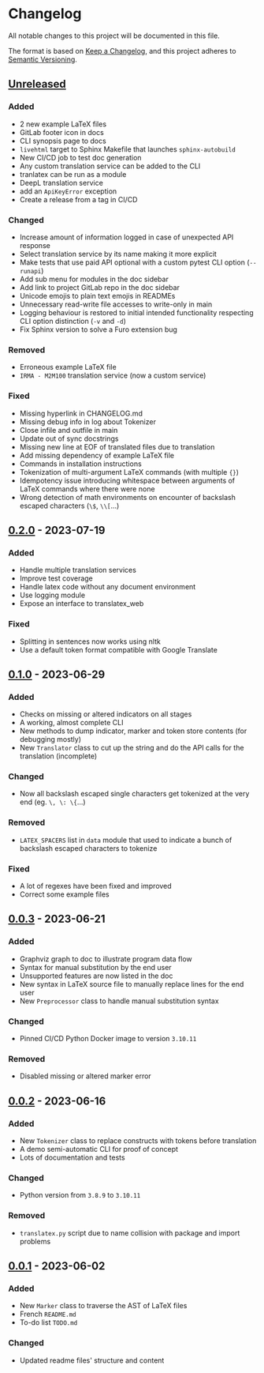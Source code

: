 # Changelog

All notable changes to this project will be documented in this file.

The format is based on [Keep a Changelog](https://keepachangelog.com/en/1.0.0/),
and this project adheres to [Semantic Versioning](https://semver.org/spec/v2.0.0.html).

## [Unreleased]

### Added

- 2 new example LaTeX files
- GitLab footer icon in docs
- CLI synopsis page to docs
- `livehtml` target to Sphinx Makefile that launches `sphinx-autobuild`
- New CI/CD job to test doc generation
- Any custom translation service can be added to the CLI
- tranlatex can be run as a module
- DeepL translation service
- add an `ApiKeyError` exception
- Create a release from a tag in CI/CD


### Changed

- Increase amount of information logged in case of unexpected API response
- Select translation service by its name making it more explicit
- Make tests that use paid API optional with a custom pytest CLI option (`--runapi`)
- Add sub menu for modules in the doc sidebar
- Add link to project GitLab repo in the doc sidebar
- Unicode emojis to plain text emojis in READMEs
- Unnecessary read-write file accesses to write-only in main
- Logging behaviour is restored to initial intended functionality respecting CLI option distinction (`-v` and `-d`)
- Fix Sphinx version to solve a Furo extension bug

### Removed

- Erroneous example LaTeX file
- `IRMA - M2M100` translation service (now a custom service)

### Fixed

- Missing hyperlink in CHANGELOG.md
- Missing debug info in log about Tokenizer
- Close infile and outfile in main
- Update out of sync docstrings
- Missing new line at EOF of translated files due to translation
- Add missing dependency of example LaTeX file
- Commands in installation instructions
- Tokenization of multi-argument LaTeX commands (with multiple `{}`)
- Idempotency issue introducing whitespace between arguments of LaTeX commands where there were none
- Wrong detection of math environments on encounter of backslash escaped characters (`\$`, `\\[`...)

## [0.2.0] - 2023-07-19

### Added

- Handle multiple translation services
- Improve test coverage
- Handle latex code without any document environment
- Use logging module
- Expose an interface to translatex_web

### Fixed

- Splitting in sentences now works using nltk
- Use a default token format compatible with Google Translate

## [0.1.0] - 2023-06-29

### Added

- Checks on missing or altered indicators on all stages
- A working, almost complete CLI
- New methods to dump indicator, marker and token store contents (for debugging mostly)
- New `Translator` class to cut up the string and do the API calls for the translation (incomplete)

### Changed

- Now all backslash escaped single characters get tokenized at the very end (eg. `\, \: \{`...)

### Removed

- `LATEX_SPACERS` list in `data` module that used to indicate a bunch of backslash escaped characters to tokenize

### Fixed

- A lot of regexes have been fixed and improved
- Correct some example files

## [0.0.3] - 2023-06-21

### Added

- Graphviz graph to doc to illustrate program data flow
- Syntax for manual substitution by the end user
- Unsupported features are now listed in the doc
- New syntax in LaTeX source file to manually replace lines for the end user
- New `Preprocessor` class to handle manual substitution syntax

### Changed

- Pinned CI/CD Python Docker image to version `3.10.11`

### Removed

- Disabled missing or altered marker error

## [0.0.2] - 2023-06-16

### Added

- New `Tokenizer` class to replace constructs with tokens before translation
- A demo semi-automatic CLI for proof of concept
- Lots of documentation and tests

### Changed

- Python version from `3.8.9` to `3.10.11`

### Removed

- `translatex.py` script due to name collision with package and import problems

## [0.0.1] - 2023-06-02

### Added

- New `Marker` class to traverse the AST of LaTeX files
- French `README.md`
- To-do list `TODO.md`

### Changed

- Updated readme files' structure and content

[unreleased]: https://gitlab.math.unistra.fr/cassandre/translatex/compare/v0.2.0...HEAD

[0.2.0]: https://gitlab.math.unistra.fr/cassandre/translatex/compare/v0.1.0...v0.2.0

[0.1.0]: https://gitlab.math.unistra.fr/cassandre/translatex/compare/v0.0.3...v0.1.0

[0.0.3]: https://gitlab.math.unistra.fr/cassandre/translatex/compare/v0.0.2...v0.0.3

[0.0.2]: https://gitlab.math.unistra.fr/cassandre/translatex/compare/v0.0.1...v0.0.2

[0.0.1]: https://gitlab.math.unistra.fr/cassandre/translatex/releases/tag/v0.0.1
